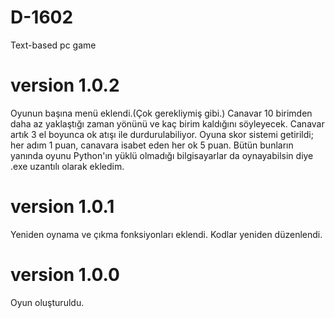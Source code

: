 # D-1602
Text-based pc game
# version 1.0.2
Oyunun başına menü eklendi.(Çok gerekliymiş gibi.) Canavar 10 birimden daha az yaklaştığı zaman yönünü ve kaç birim kaldığını söyleyecek. Canavar artık 3 el boyunca ok atışı ile durdurulabiliyor. Oyuna skor sistemi getirildi; her adım 1 puan, canavara isabet eden her ok 5 puan. Bütün bunların yanında oyunu Python'ın yüklü olmadığı bilgisayarlar da oynayabilsin diye .exe uzantılı olarak ekledim.
# version 1.0.1
Yeniden oynama ve çıkma fonksiyonları eklendi. Kodlar yeniden düzenlendi.
# version 1.0.0
Oyun oluşturuldu.
